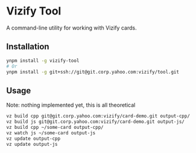 # Vizify Tool

A command-line utility for working with Vizify cards.

## Installation

```bash
ynpm install -g vizify-tool
# Or
ynpm install -g git+ssh://git@git.corp.yahoo.com:vizify/tool.git
```

## Usage

Note: nothing implemented yet, this is all theoretical

```bash
vz build cpp git@git.corp.yahoo.com:vizify/card-demo.git output-cpp/
vz build js git@git.corp.yahoo.com:vizify/card-demo.git output-js/
vz build cpp ~/some-card output-cpp/
vz watch js ~/some-card output-js
vz update output-cpp
vz update output-js
```
